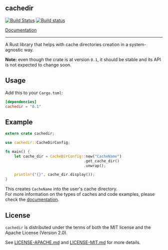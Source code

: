 cachedir
-
[![Build Status](https://travis-ci.org/lilianmoraru/cachedir.svg?branch=master)](https://travis-ci.org/lilianmoraru/cachedir)
[![Build status](https://ci.appveyor.com/api/projects/status/ir02vrt2unxjjqax/branch/master?svg=true)](https://ci.appveyor.com/project/lilianmoraru/cachedir/branch/master)

[Documentation](https://docs.rs/cachedir)

---

A Rust library that helps with cache directories creation in a system-agnostic way.

**Note:** even though the crate is at version `0.1`, it should be stable
and its API is not expected to change soon.

## Usage
Add this to your `Cargo.toml`:
```toml
[dependencies]
cachedir = "0.1"
```

## Example
```rust
extern crate cachedir;

use cachedir::CacheDirConfig;

fn main() {
    let cache_dir = CacheDirConfig::new("CacheName")
                                   .get_cache_dir()
                                   .unwrap();

    println!("{}", cache_dir.display());
}
```

This creates `CacheName` into the user's cache directory.<br/>
For more information on the types of caches and code examples, please check the [documentation](https://docs.rs/cachedir).

## License
`cachedir` is distributed under the terms of both the MIT license and the
Apache License (Version 2.0).

See [LICENSE-APACHE.md](LICENSE-APACHE.md) and [LICENSE-MIT.md](LICENSE-MIT.md) for more details.
